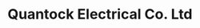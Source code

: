 ---
title: "Quantock Electrical Co. Ltd"
url: /bridgwater/quantock-electrical-co-ltd/
shop: shop
---
